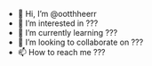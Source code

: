 - 👋 Hi, I’m @ootthheerr
- 👀 I’m interested in ???
- 🌱 I’m currently learning ???
- 💞️ I’m looking to collaborate on ??? 
- 📫 How to reach me ???

<!---
ootthheerr/ootthheerr is a ✨ special ✨ repository because its `README.md` (this file) appears on your GitHub profile.
You can click the Preview link to take a look at your changes.
--->
